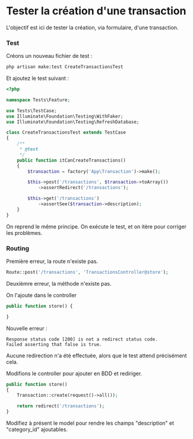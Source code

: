 # Tester la création d'une transaction

L'objectif est ici de tester la création, via formulaire, d'une transaction.

### Test

Créons un nouveau fichier de test :

```bash
php artisan make:test CreateTransactionsTest
```

Et ajoutez le test suivant :

```php
<?php

namespace Tests\Feature;

use Tests\TestCase;
use Illuminate\Foundation\Testing\WithFaker;
use Illuminate\Foundation\Testing\RefreshDatabase;

class CreateTransactionsTest extends TestCase
{
    /**
     * @test
     */
    public function itCanCreateTransactions()
    {
        $transaction = factory('App\Transaction')->make();

        $this->post('/transactions', $transaction->toArray())
            ->assertRedirect('/transactions');

        $this->get('/transactions')
            ->assertSee($transaction->description);
    }
}
```

On reprend le même principe. On exécute le test, et on itère pour corriger les problèmes.

### Routing

Première erreur, la route n'existe pas.

```php
Route::post('/transactions', 'TransactionsController@store');
```

Deuxièmre erreur, la méthode n'existe pas.

On l'ajoute dans le controller 

```php
public function store() {

}
```

Nouvelle erreur :
```
Response status code [200] is not a redirect status code.
Failed asserting that false is true.
```

Aucune redirection n'a été effectuée, alors que le test attend précisément cela.

Modifions le controller pour ajouter en BDD et rediriger.

```php
public function store()
{
    Transaction::create(request()->all());

    return redirect('/transactions');
}
```

Modifiez à présent le model pour rendre les champs "description" et "category_id" ajoutables.


